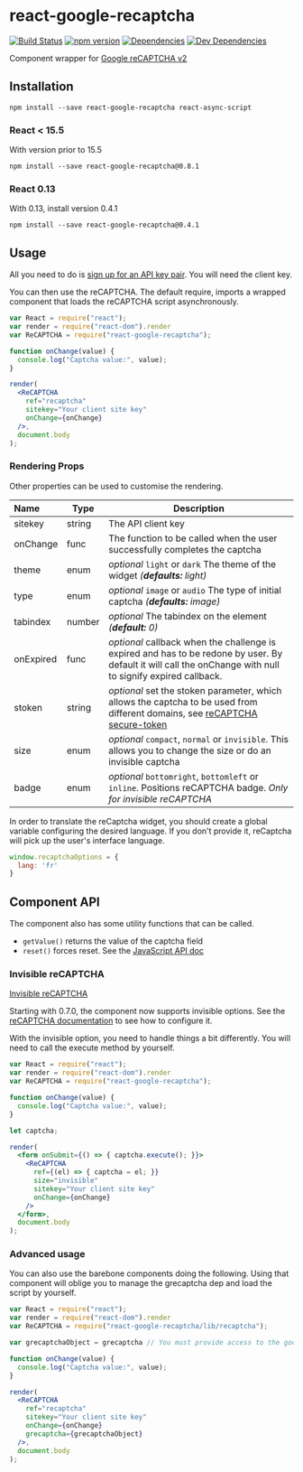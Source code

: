 # react-google-recaptcha

[![Build Status][travis.img]][travis.url]
[![npm version][npm.img]][npm.url]
[![Dependencies][deps.img]][deps.url]
[![Dev Dependencies][devdeps.img]][devdeps.url]

Component wrapper for [Google reCAPTCHA v2][reCAPTCHA]

## Installation

```shell
npm install --save react-google-recaptcha react-async-script
```

### React < 15.5
With version prior to 15.5
```shell
npm install --save react-google-recaptcha@0.8.1
```

### React 0.13
With 0.13, install version 0.4.1
```shell
npm install --save react-google-recaptcha@0.4.1
```

## Usage

All you need to do is [sign up for an API key pair][signup]. You will need the client key.

You can then use the reCAPTCHA. The default require, imports a wrapped component that loads the reCAPTCHA script asynchronously.

```jsx
var React = require("react");
var render = require("react-dom").render
var ReCAPTCHA = require("react-google-recaptcha");

function onChange(value) {
  console.log("Captcha value:", value);
}

render(
  <ReCAPTCHA
    ref="recaptcha"
    sitekey="Your client site key"
    onChange={onChange}
  />,
  document.body
);
```

### Rendering Props

Other properties can be used to customise the rendering.

| Name | Type | Description |
|:---- | ---- | ------ |
| sitekey | string | The API client key |
| onChange | func | The function to be called when the user successfully completes the captcha |
| theme | enum | *optional* `light` or `dark` The theme of the widget *(__defaults:__ light)*
| type | enum | *optional* `image` or `audio` The type of initial captcha *(__defaults:__ image)*
| tabindex | number | *optional* The tabindex on the element *(__default:__ 0)*
| onExpired | func | *optional* callback when the challenge is expired and has to be redone by user. By default it will call the onChange with null to signify expired callback. |
| stoken | string | *optional* set the stoken parameter, which allows the captcha to be used from different domains, see [reCAPTCHA secure-token] |
| size | enum | *optional* `compact`, `normal` or `invisible`. This allows you to change the size or do an invisible captcha |
| badge | enum | *optional* `bottomright`, `bottomleft` or `inline`. Positions reCAPTCHA badge. *Only for invisible reCAPTCHA* |


In order to translate the reCaptcha widget, you should create a global variable configuring the desired language. If you don't provide it, reCaptcha will pick up the user's interface language.

```js
window.recaptchaOptions = {
  lang: 'fr'
}
```

## Component API

The component also has some utility functions that can be called.

- `getValue()` returns the value of the captcha field
- `reset()` forces reset. See the [JavaScript API doc][js_api]

### Invisible reCAPTCHA

[Invisible reCAPTCHA](https://developers.google.com/recaptcha/docs/versions)

Starting with 0.7.0, the component now supports invisible options. See the [reCAPTCHA documentation](https://developers.google.com/recaptcha/docs/invisible) to see how to configure it.

With the invisible option, you need to handle things a bit differently. You will need to call the execute method by yourself.

```jsx
var React = require("react");
var render = require("react-dom").render
var ReCAPTCHA = require("react-google-recaptcha");

function onChange(value) {
  console.log("Captcha value:", value);
}

let captcha;

render(
  <form onSubmit={() => { captcha.execute(); }}>
    <ReCAPTCHA
      ref={(el) => { captcha = el; }}
      size="invisible"
      sitekey="Your client site key"
      onChange={onChange}
    />
  </form>,
  document.body
);
```


### Advanced usage

You can also use the barebone components doing the following. Using that component will oblige you to manage the grecaptcha dep and load the script by yourself.

```jsx
var React = require("react");
var render = require("react-dom").render
var ReCAPTCHA = require("react-google-recaptcha/lib/recaptcha");

var grecaptchaObject = grecaptcha // You must provide access to the google grecaptcha object.

function onChange(value) {
  console.log("Captcha value:", value);
}

render(
  <ReCAPTCHA
    ref="recaptcha"
    sitekey="Your client site key"
    onChange={onChange}
    grecaptcha={grecaptchaObject}
  />,
  document.body
);
```

[travis.img]: https://travis-ci.org/dozoisch/react-google-recaptcha.svg?branch=master
[travis.url]: https://travis-ci.org/dozoisch/react-google-recaptcha
[npm.img]: https://badge.fury.io/js/react-google-recaptcha.svg
[npm.url]: http://badge.fury.io/js/react-google-recaptcha
[deps.img]: https://david-dm.org/dozoisch/react-google-recaptcha.svg
[deps.url]: https://david-dm.org/dozoisch/react-google-recaptcha
[devdeps.img]: https://david-dm.org/dozoisch/react-google-recaptcha/dev-status.svg
[devdeps.url]: https://david-dm.org/dozoisch/react-google-recaptcha#info=devDependencies

[reCAPTCHA]: https://www.google.com/recaptcha
[signup]: http://www.google.com/recaptcha/admin
[docs]: https://developers.google.com/recaptcha
[js_api]: https://developers.google.com/recaptcha/docs/display#js_api
[rb]: https://github.com/react-bootstrap/react-bootstrap/
[reCAPTCHA secure-token]: https://developers.google.com/recaptcha/docs/secure_token
